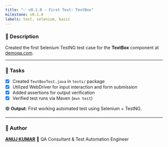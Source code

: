 ```yaml
---
title: "✅ v0.1.0 - First Test: TextBox"
milestone: v0.1.0
labels: test, selenium, basic
---
```


### 📌 Description
Created the first Selenium TestNG test case for the **TextBox** component at [demoqa.com](https://demoqa.com/text-box).

---

### 🎯 Tasks
- [x] Created `TextBoxTest.java` in `tests/` package
- [x] Utilized WebDriver for input interaction and form submission
- [x] Added assertions for output verification
- [x] Verified test runs via Maven (`mvn test`)

🟢 **Output**: First working automated test using Selenium + TestNG.

---

### 👤 Author
**[ANUJ KUMAR](https://www.linkedin.com/in/anuj-kumar-qa/)** 🏅 QA Consultant & Test Automation Engineer
